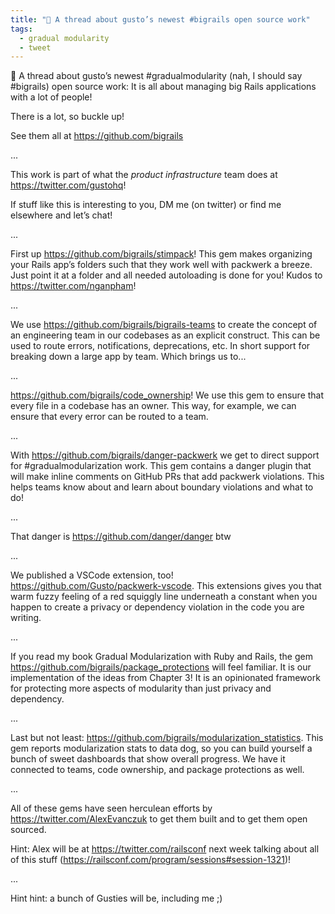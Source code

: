 ```yaml
---
title: "🧵 A thread about gusto’s newest #bigrails open source work"
tags:
  - gradual modularity
  - tweet
---
```


<!--more-->

🧵 A thread about gusto’s newest #gradualmodularity (nah, I should say #bigrails) open source work: It is all about managing big Rails applications with a lot of people!

There is a lot, so buckle up!

See them all at https://github.com/bigrails

...

This work is part of what the _product infrastructure_ team does at https://twitter.com/gustohq!

If stuff like this is interesting to you, DM me (on twitter) or find me elsewhere and let’s chat!

...

First up https://github.com/bigrails/stimpack! This gem makes organizing your Rails app’s folders such that they work well with packwerk a breeze. Just point it at a folder and all needed autoloading is done for you! Kudos to https://twitter.com/nganpham!

...

We use https://github.com/bigrails/bigrails-teams to create the concept of an engineering team in our codebases as an explicit construct. This can be used to route errors, notifications, deprecations, etc. In short support for breaking down a large app by team. Which brings us to...

...

https://github.com/bigrails/code_ownership! We use this gem to ensure that every file in a codebase has an owner. This way, for example, we can ensure that every error can be routed to a team.

...

With https://github.com/bigrails/danger-packwerk  we get to direct support for #gradualmodularization work. This gem contains a danger plugin that will make inline comments on GitHub PRs that add packwerk violations. This helps teams know about and learn about boundary violations and what to do!

...

That danger is https://github.com/danger/danger btw

...

We published a VSCode extension, too! https://github.com/Gusto/packwerk-vscode. This extensions gives you that warm fuzzy feeling of a red squiggly line underneath a constant when you happen to create a privacy or dependency violation in the code you are writing.

...

If you read my book Gradual Modularization with Ruby and Rails, the gem https://github.com/bigrails/package_protections will feel familiar. It is our implementation of the ideas from Chapter 3! It is an opinionated framework for protecting more aspects of modularity than just privacy and dependency.

...

Last but not least: https://github.com/bigrails/modularization_statistics. This gem reports modularization stats to data dog, so you can build yourself a bunch of sweet dashboards that show overall progress. We have it connected to teams, code ownership, and package protections as well.

...

All of these gems have seen herculean efforts by https://twitter.com/AlexEvanczuk to get them built and to get them open sourced.

Hint: Alex will be at https://twitter.com/railsconf next week talking about all of this stuff (https://railsconf.com/program/sessions#session-1321)! 

...

Hint hint: a bunch of Gusties will be, including me ;)

